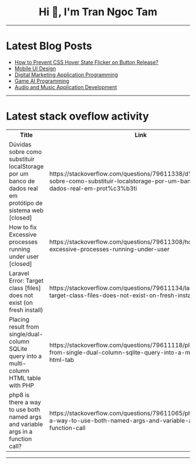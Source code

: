 <h1 align="center">Hi 👋, I'm Tran Ngoc Tam</h1>

---

# Latest Blog Posts 
<!-- BLOG-POST-LIST:START -->
- [How to Prevent CSS Hover State Flicker on Button Release?](https://dev.to/generatecodedev/how-to-prevent-css-hover-state-flicker-on-button-release-32i4)
- [Mobile UI Design](https://dev.to/souhaillaghchimdev/mobile-ui-design-3hmo)
- [Digital Marketing Application Programming](https://dev.to/souhaillaghchimdev/digital-marketing-application-programming-2fai)
- [Game AI Programming](https://dev.to/souhaillaghchimdev/game-ai-programming-3kbi)
- [Audio and Music Application Development](https://dev.to/souhaillaghchimdev/audio-and-music-application-development-57do)
<!-- BLOG-POST-LIST:END -->

---

# Latest stack oveflow activity
<table>
  <tr><th>Title</th><th>Link</th></tr>
  <!-- STACKOVERFLOW:START --><tr><td>Dúvidas sobre como substituir localStorage por um banco de dados real em protótipo de sistema web [closed]</td><td>https://stackoverflow.com/questions/79611338/d%c3%bavidas-sobre-como-substituir-localstorage-por-um-banco-de-dados-real-em-prot%c3%b3ti</td></tr><tr><td>How to fix Excessive processes running under user [closed]</td><td>https://stackoverflow.com/questions/79611308/how-to-fix-excessive-processes-running-under-user</td></tr><tr><td>Laravel Error: Target class [files] does not exist &lpar;on fresh install&rpar;</td><td>https://stackoverflow.com/questions/79611134/laravel-error-target-class-files-does-not-exist-on-fresh-install</td></tr><tr><td>Placing result from single/dual-column SQLite query into a multi-column HTML table with PHP</td><td>https://stackoverflow.com/questions/79611118/placing-result-from-single-dual-column-sqlite-query-into-a-multi-column-html-tab</td></tr><tr><td>php8 is there a way to use both named args and variable args in a function call?</td><td>https://stackoverflow.com/questions/79611065/php8-is-there-a-way-to-use-both-named-args-and-variable-args-in-a-function-call</td></tr><!-- STACKOVERFLOW:END -->
</table>

---


